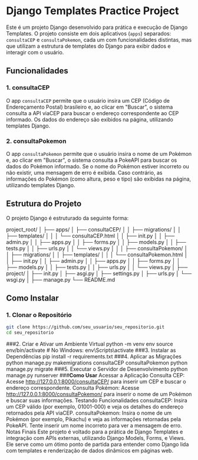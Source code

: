 # Django Templates Practice Project

Este é um projeto Django desenvolvido para prática e execução de Django Templates. O projeto consiste em dois aplicativos (`apps`) separados: `consultaCEP` e `consultaPokemon`, cada um com funcionalidades distintas, mas que utilizam a estrutura de templates do Django para exibir dados e interagir com o usuário.

## Funcionalidades

### 1. **consultaCEP**
O app `consultaCEP` permite que o usuário insira um CEP (Código de Endereçamento Postal) brasileiro e, ao clicar em "Buscar", o sistema consulta a API viaCEP para buscar o endereço correspondente ao CEP informado. Os dados do endereço são exibidos na página, utilizando templates Django.

### 2. **consultaPokemon**
O app `consultaPokemon` permite que o usuário insira o nome de um Pokémon e, ao clicar em "Buscar", o sistema consulta a PokeAPI para buscar os dados do Pokémon informado. Se o nome do Pokémon estiver incorreto ou não existir, uma mensagem de erro é exibida. Caso contrário, as informações do Pokémon (como altura, peso e tipo) são exibidas na página, utilizando templates Django.

## Estrutura do Projeto

O projeto Django é estruturado da seguinte forma:

project_root/
│
├── apps/
│ ├── consultaCEP/
│ │ ├── migrations/
│ │ ├── templates/
│ │ │ └── consultaCEP.html
│ │ ├── init.py
│ │ ├── admin.py
│ │ ├── apps.py
│ │ ├── forms.py
│ │ ├── models.py
│ │ ├── tests.py
│ │ ├── urls.py
│ │ └── views.py
│ │
│ ├── consultaPokemon/
│ │ ├── migrations/
│ │ ├── templates/
│ │ │ └── consultaPokemon.html
│ │ ├── init.py
│ │ ├── admin.py
│ │ ├── apps.py
│ │ ├── forms.py
│ │ ├── models.py
│ │ ├── tests.py
│ │ ├── urls.py
│ │ └── views.py
│
├── project/
│ ├── init.py
│ ├── asgi.py
│ ├── settings.py
│ ├── urls.py
│ └── wsgi.py
│
├── manage.py
└── README.md

## Como Instalar

### 1. Clonar o Repositório

```bash
git clone https://github.com/seu_usuario/seu_repositorio.git
cd seu_repositorio
```
###2. Criar e Ativar um Ambiente Virtual
python -m venv env
source env/bin/activate   # No Windows: env\Scripts\activate
###3. Instalar as Dependências
pip install -r requirements.txt
###4. Aplicar as Migrações
python manage.py makemigrations consultaCEP consultaPokemon
python manage.py migrate
###5. Executar o Servidor de Desenvolvimento
python manage.py runserver
###**Como Usar**
Acessar a Aplicação
Consulta CEP: Acesse http://127.0.0.1:8000/consultaCEP/ para inserir um CEP e buscar o endereço correspondente.
Consulta Pokémon: Acesse http://127.0.0.1:8000/consultaPokemon/ para inserir o nome de um Pokémon e buscar suas informações.
Testando Funcionalidades
consultaCEP: Insira um CEP válido (por exemplo, 01001-000) e veja os detalhes do endereço retornados pela API viaCEP.
consultaPokemon: Insira o nome de um Pokémon (por exemplo, Pikachu) e veja as informações retornadas pela PokeAPI. Tente inserir um nome incorreto para ver a mensagem de erro.
Notas Finais
Este projeto é voltado para a prática de Django Templates e integração com APIs externas, utilizando Django Models, Forms, e Views. Ele serve como um ótimo ponto de partida para entender como Django lida com templates e renderização de dados dinâmicos em páginas web.
